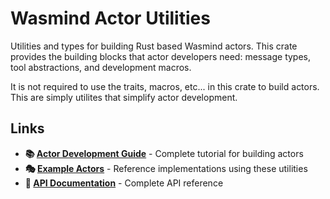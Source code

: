 # Wasmind Actor Utilities

Utilities and types for building Rust based Wasmind actors. This crate provides the building blocks that actor developers need: message types, tool abstractions, and development macros.

It is not required to use the traits, macros, etc... in this crate to build actors. This are simply utilites that simplify actor development.

## Links

- **📚 [Actor Development Guide](../../docs/developer-guide/building-actors.md)** - Complete tutorial for building actors
- **🎭 [Example Actors](../../actors/)** - Reference implementations using these utilities
- **📖 [API Documentation](https://docs.rs/Wasmind_actor_utils)** - Complete API reference
